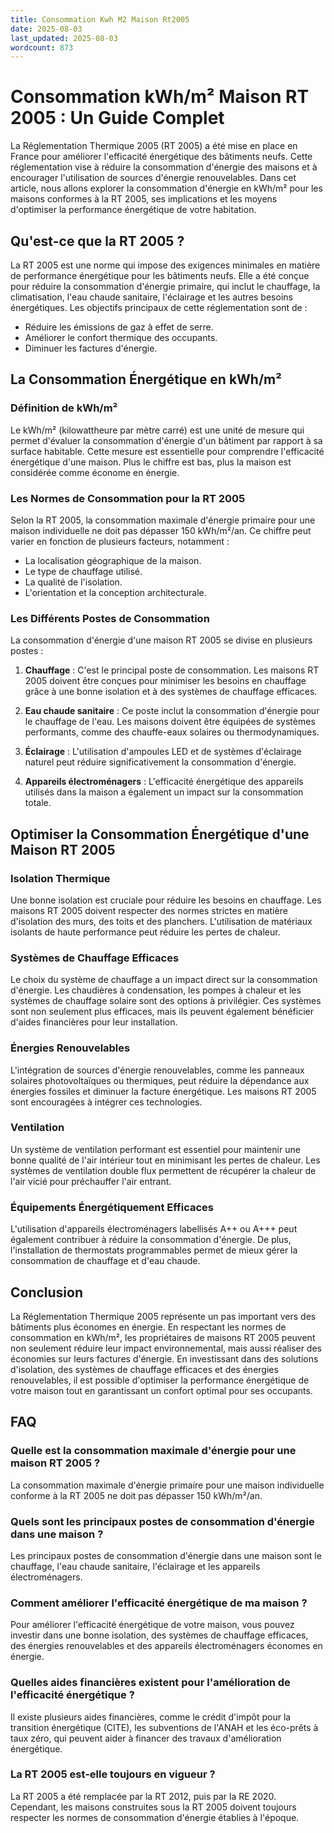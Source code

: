 ```yaml
---
title: Consommation Kwh M2 Maison Rt2005
date: 2025-08-03
last_updated: 2025-08-03
wordcount: 873
---
```


# Consommation kWh/m² Maison RT 2005 : Un Guide Complet

La Réglementation Thermique 2005 (RT 2005) a été mise en place en France pour améliorer l'efficacité énergétique des bâtiments neufs. Cette réglementation vise à réduire la consommation d'énergie des maisons et à encourager l'utilisation de sources d'énergie renouvelables. Dans cet article, nous allons explorer la consommation d'énergie en kWh/m² pour les maisons conformes à la RT 2005, ses implications et les moyens d'optimiser la performance énergétique de votre habitation.

## Qu'est-ce que la RT 2005 ?

La RT 2005 est une norme qui impose des exigences minimales en matière de performance énergétique pour les bâtiments neufs. Elle a été conçue pour réduire la consommation d'énergie primaire, qui inclut le chauffage, la climatisation, l'eau chaude sanitaire, l'éclairage et les autres besoins énergétiques. Les objectifs principaux de cette réglementation sont de :

- Réduire les émissions de gaz à effet de serre.
- Améliorer le confort thermique des occupants.
- Diminuer les factures d'énergie.

## La Consommation Énergétique en kWh/m²

### Définition de kWh/m²

Le kWh/m² (kilowattheure par mètre carré) est une unité de mesure qui permet d'évaluer la consommation d'énergie d'un bâtiment par rapport à sa surface habitable. Cette mesure est essentielle pour comprendre l'efficacité énergétique d'une maison. Plus le chiffre est bas, plus la maison est considérée comme économe en énergie.

### Les Normes de Consommation pour la RT 2005

Selon la RT 2005, la consommation maximale d'énergie primaire pour une maison individuelle ne doit pas dépasser 150 kWh/m²/an. Ce chiffre peut varier en fonction de plusieurs facteurs, notamment :

- La localisation géographique de la maison.
- Le type de chauffage utilisé.
- La qualité de l'isolation.
- L'orientation et la conception architecturale.

### Les Différents Postes de Consommation

La consommation d'énergie d'une maison RT 2005 se divise en plusieurs postes :

1. **Chauffage** : C'est le principal poste de consommation. Les maisons RT 2005 doivent être conçues pour minimiser les besoins en chauffage grâce à une bonne isolation et à des systèmes de chauffage efficaces.
   
2. **Eau chaude sanitaire** : Ce poste inclut la consommation d'énergie pour le chauffage de l'eau. Les maisons doivent être équipées de systèmes performants, comme des chauffe-eaux solaires ou thermodynamiques.

3. **Éclairage** : L'utilisation d'ampoules LED et de systèmes d'éclairage naturel peut réduire significativement la consommation d'énergie.

4. **Appareils électroménagers** : L'efficacité énergétique des appareils utilisés dans la maison a également un impact sur la consommation totale.

## Optimiser la Consommation Énergétique d'une Maison RT 2005

### Isolation Thermique

Une bonne isolation est cruciale pour réduire les besoins en chauffage. Les maisons RT 2005 doivent respecter des normes strictes en matière d'isolation des murs, des toits et des planchers. L'utilisation de matériaux isolants de haute performance peut réduire les pertes de chaleur.

### Systèmes de Chauffage Efficaces

Le choix du système de chauffage a un impact direct sur la consommation d'énergie. Les chaudières à condensation, les pompes à chaleur et les systèmes de chauffage solaire sont des options à privilégier. Ces systèmes sont non seulement plus efficaces, mais ils peuvent également bénéficier d'aides financières pour leur installation.

### Énergies Renouvelables

L'intégration de sources d'énergie renouvelables, comme les panneaux solaires photovoltaïques ou thermiques, peut réduire la dépendance aux énergies fossiles et diminuer la facture énergétique. Les maisons RT 2005 sont encouragées à intégrer ces technologies.

### Ventilation

Un système de ventilation performant est essentiel pour maintenir une bonne qualité de l'air intérieur tout en minimisant les pertes de chaleur. Les systèmes de ventilation double flux permettent de récupérer la chaleur de l'air vicié pour préchauffer l'air entrant.

### Équipements Énergétiquement Efficaces

L'utilisation d'appareils électroménagers labellisés A++ ou A+++ peut également contribuer à réduire la consommation d'énergie. De plus, l'installation de thermostats programmables permet de mieux gérer la consommation de chauffage et d'eau chaude.

## Conclusion

La Réglementation Thermique 2005 représente un pas important vers des bâtiments plus économes en énergie. En respectant les normes de consommation en kWh/m², les propriétaires de maisons RT 2005 peuvent non seulement réduire leur impact environnemental, mais aussi réaliser des économies sur leurs factures d'énergie. En investissant dans des solutions d'isolation, des systèmes de chauffage efficaces et des énergies renouvelables, il est possible d'optimiser la performance énergétique de votre maison tout en garantissant un confort optimal pour ses occupants.

## FAQ

### Quelle est la consommation maximale d'énergie pour une maison RT 2005 ?

La consommation maximale d'énergie primaire pour une maison individuelle conforme à la RT 2005 ne doit pas dépasser 150 kWh/m²/an.

### Quels sont les principaux postes de consommation d'énergie dans une maison ?

Les principaux postes de consommation d'énergie dans une maison sont le chauffage, l'eau chaude sanitaire, l'éclairage et les appareils électroménagers.

### Comment améliorer l'efficacité énergétique de ma maison ?

Pour améliorer l'efficacité énergétique de votre maison, vous pouvez investir dans une bonne isolation, des systèmes de chauffage efficaces, des énergies renouvelables et des appareils électroménagers économes en énergie.

### Quelles aides financières existent pour l'amélioration de l'efficacité énergétique ?

Il existe plusieurs aides financières, comme le crédit d'impôt pour la transition énergétique (CITE), les subventions de l'ANAH et les éco-prêts à taux zéro, qui peuvent aider à financer des travaux d'amélioration énergétique.

### La RT 2005 est-elle toujours en vigueur ?

La RT 2005 a été remplacée par la RT 2012, puis par la RE 2020. Cependant, les maisons construites sous la RT 2005 doivent toujours respecter les normes de consommation d'énergie établies à l'époque.